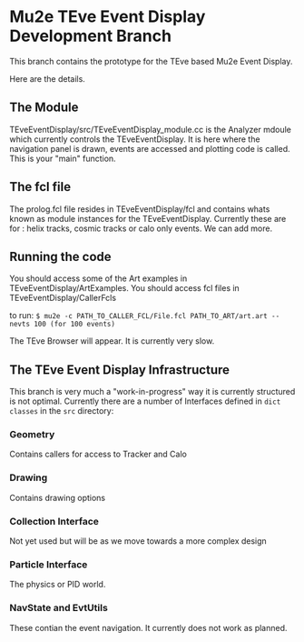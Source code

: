 # Mu2e TEve Event Display Development Branch

This branch contains the prototype for the TEve based Mu2e Event Display.

Here are the details.

## The Module

TEveEventDisplay/src/TEveEventDisplay_module.cc is the Analyzer mdoule which currently controls the TEveEventDisplay. It is here where the navigation panel is drawn, events are accessed and plotting code is called. This is your "main" function.

## The fcl file

The prolog.fcl file resides in TEveEventDisplay/fcl and contains whats known as module instances for the TEveEventDisplay. Currently these are for : helix tracks, cosmic tracks or calo only events. We can add more.

## Running the code

You should access some of the Art examples in TEveEventDisplay/ArtExamples. You should access fcl files in TEveEventDisplay/CallerFcls

to run: ```$ mu2e -c PATH_TO_CALLER_FCL/File.fcl PATH_TO_ART/art.art --nevts 100 (for 100 events)```

The TEve Browser will appear. It is currently very slow.

## The TEve Event Display Infrastructure

This branch is very much a "work-in-progress" way it is currently structured is not optimal. Currently there are a number of Interfaces defined in ``dict classes`` in the ``src`` directory:

### Geometry

Contains callers for access to Tracker and Calo

### Drawing

Contains drawing options

### Collection Interface

Not yet used but will be as we move towards a more complex design

### Particle Interface

The physics or PID world.

### NavState and EvtUtils

These contian the event navigation. It currently does not work as planned.


